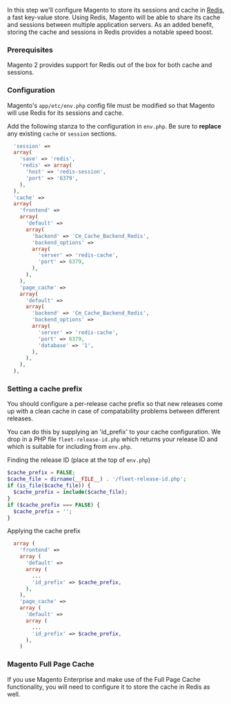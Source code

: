 In this step we'll configure Magento to store its sessions and cache in [Redis](http://redis.io), a fast key-value store. Using Redis, Magento will be able to share its cache and sessions between multiple application servers. As an added benefit, storing the cache and sessions in Redis provides a notable speed boost.

### Prerequisites

Magento 2 provides support for Redis out of the box for both cache and sessions.

### Configuration

Magento's `app/etc/env.php` config file must be modified so that Magento will use Redis for its sessions and cache.

Add the following stanza to the configuration in `env.php`. Be sure to **replace** any existing `cache` or `session` sections.


```php
  'session' =>
  array(
    'save' => 'redis',
    'redis' => array(
      'host' => 'redis-session',
      'port' => '6379',
    ),
  ),
  'cache' =>
  array(
    'frontend' =>
    array(
      'default' =>
      array(
        'backend' => 'Cm_Cache_Backend_Redis',
        'backend_options' =>
        array(
          'server' => 'redis-cache',
          'port' => 6379,
        ),
      ),
    ),
    'page_cache' =>
    array(
      'default' =>
      array(
        'backend' => 'Cm_Cache_Backend_Redis',
        'backend_options' =>
        array(
          'server' => 'redis-cache',
          'port' => 6379,
          'database' => '1',
        ),
      ),
    ),
  ),
```

### Setting a cache prefix

You should configure a per-release cache prefix so that new releases come up with a clean cache in case of compatability problems between different releases.

You can do this by supplying an 'id_prefix' to your cache configuration. We drop in a PHP file `fleet-release-id.php` which returns your release ID and which is suitable for including from `env.php`.

Finding the release ID (place at the top of `env.php`)
```php
$cache_prefix = FALSE;
$cache_file = dirname(__FILE__) . '/fleet-release-id.php';
if (is_file($cache_file)) {
  $cache_prefix = include($cache_file);
}
if ($cache_prefix === FALSE) {
  $cache_prefix = '';
}
```

Applying the cache prefix
```php
  array (
    'frontend' =>
    array (
      'default' =>
      array (
        ...
        'id_prefix' => $cache_prefix,
      ),
    ),
    'page_cache' =>
    array (
      'default' =>
      array (
        ...
        'id_prefix' => $cache_prefix,
      ),
    )
```

### Magento Full Page Cache

If you use Magento Enterprise and make use of the Full Page Cache functionality, you will need to
configure it to store the cache in Redis as well.

